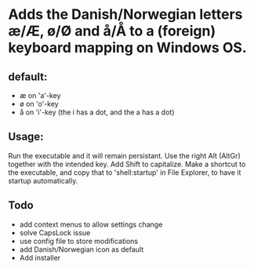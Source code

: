 # Adds the Danish/Norwegian letters æ/Æ, ø/Ø and å/Å to a (foreign) keyboard mapping on Windows OS.
## default: 
  - æ on 'a'-key
  - ø on 'o'-key
  - å on 'i'-key (the i has a dot, and the a has a dot)
## Usage:
Run the executable and it will remain persistant.
Use the right Alt (AltGr) together with the intended key. Add Shift to capitalize.
Make a shortcut to the executable, and copy that to 'shell:startup' in File Explorer, to have it startup automatically.
## Todo
- add context menus to allow settings change
- solve CapsLock issue
- use config file to store modifications
- add Danish/Norwegian icon as default
- Add installer

